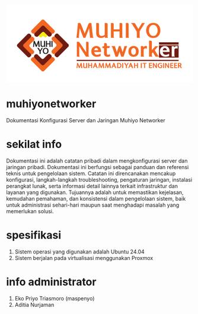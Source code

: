 ![Logo](image/logo.png)
# muhiyonetworker
Dokumentasi Konfigurasi Server dan Jaringan Muhiyo Networker
# sekilat info
Dokumentasi ini adalah catatan pribadi dalam mengkonfigurasi server dan jaringan pribadi. Dokumentasi ini berfungsi sebagai panduan dan referensi teknis untuk pengelolaan sistem. Catatan ini direncanakan mencakup konfigurasi, langkah-langkah troubleshooting, pengaturan jaringan, instalasi perangkat lunak, serta informasi detail lainnya terkait infrastruktur dan layanan yang digunakan. Tujuannya adalah untuk memastikan kejelasan, kemudahan pemahaman, dan konsistensi dalam pengelolaan sistem, baik untuk administrasi sehari-hari maupun saat menghadapi masalah yang memerlukan solusi.
# spesifikasi
1. Sistem operasi yang digunakan adalah Ubuntu 24.04
2. Sistem berjalan pada virtualisasi menggunakan Proxmox
# info administrator
1. Eko Priyo Triasmoro (maspenyo)
2. Aditia Nurjaman
